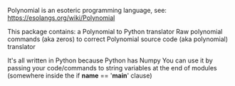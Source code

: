 Polynomial is an esoteric programming language, see:
    https://esolangs.org/wiki/Polynomial

This package contains:
    a Polynomial to Python translator
    Raw polynomial commands (aka zeros) to correct Polynomial source code
        (aka polynomial) translator

It's all written in Python because Python has Numpy
You can use it by passing your code/commands to string variables
at the end of modules (somewhere inside the if __name__ == '__main__' clause)